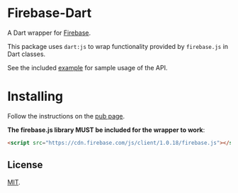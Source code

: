 Firebase-Dart
=============

A Dart wrapper for [Firebase](https://www.firebase.com).

This package uses `dart:js` to wrap functionality provided by `firebase.js`
in Dart classes.

See the included [example](https://github.com/firebase/firebase-dart/blob/master/example/test.dart)
for sample usage of the API.

Installing
==========

Follow the instructions on the [pub page](http://pub.dartlang.org/packages/firebase#installing).

**The firebase.js library MUST be included for the wrapper to work**:

```html
<script src="https://cdn.firebase.com/js/client/1.0.18/firebase.js"></script>
```

License
-------
[MIT](http://firebase.mit-license.org).
